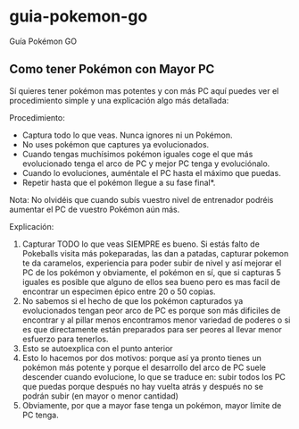 # guia-pokemon-go
Guía Pokémon GO

## Como tener Pokémon con Mayor PC
Sí quieres tener pokémon mas potentes y con más PC aquí puedes ver el procedimiento simple y una explicación algo más detallada:

Procedimiento:
* Captura todo lo que veas. Nunca ignores ni un Pokémon.
* No uses pokémon que captures ya evolucionados.
* Cuando tengas muchísimos pokémon iguales coge el que más evolucionado tenga el arco de PC y mejor PC tenga y evoluciónalo.
* Cuando lo evoluciones, auméntale el PC hasta el máximo que puedas.
* Repetir hasta que el pokémon llegue a su fase final*.

Nota: No olvidéis que cuando subís vuestro nivel de entrenador podréis aumentar el PC de vuestro Pokémon aún más.

Explicación:

1. Capturar TODO lo que veas SIEMPRE es bueno. Si estás falto de Pokeballs visita más pokeparadas, las dan a patadas, capturar pokemon te da caramelos, experiencia para poder subir de nivel y así mejorar el PC de los pokémon y obviamente, el pokémon en sí, que si capturas 5 iguales es posible que alguno de ellos sea bueno pero es mas facil de encontrar un especimen épico entre 20 o 50 copias.
2. No sabemos si el hecho de que los pokémon capturados ya evolucionados tengan peor arco de PC es porque son más dificiles de encontrar y al pillar menos encontramos menor variedad de poderes o si es que directamente están preparados para ser peores al llevar menor esfuerzo para tenerlos.
3. Esto se autoexplica con el punto anterior
4. Esto lo hacemos por dos motivos: porque así ya pronto tienes un pokémon más potente y porque el desarrollo del arco de PC suele descender cuando evolucione, lo que se traduce en: subir todos los PC que puedas porque después no hay vuelta atrás y después no se podrán subir (en mayor o menor cantidad)
5. Obviamente, por que a mayor fase tenga un pokémon, mayor límite de PC tenga.
